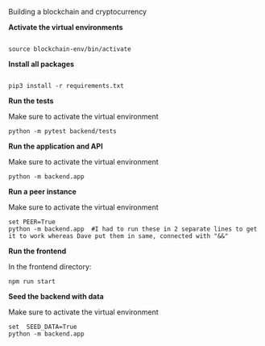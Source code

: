 Building a blockchain and cryptocurrency


**Activate the virtual environments**

```

source blockchain-env/bin/activate
```

**Install all packages**
```

pip3 install -r requirements.txt
```

**Run the tests**

Make sure to activate the virtual environment

```
python -m pytest backend/tests
```

**Run the application and API**

Make sure to activate the virtual environment

```
python -m backend.app
```

**Run a peer instance**

Make sure to activate the virtual environment

```
set PEER=True 
python -m backend.app  #I had to run these in 2 separate lines to get it to work whereas Dave put them in same, connected with "&&"
```

**Run the frontend**

In the frontend directory:
```
npm run start
```

**Seed the backend with data**

Make sure to activate the virtual environment

```
set  SEED_DATA=True
python -m backend.app
```
